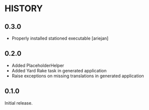 # HISTORY

## 0.3.0

* Properly installed stationed executable [ariejan]

## 0.2.0

* Added PlaceholderHelper
* Added Yard Rake task in generated application
* Raise exceptions on missing translations in generated application

## 0.1.0

Initial release.
